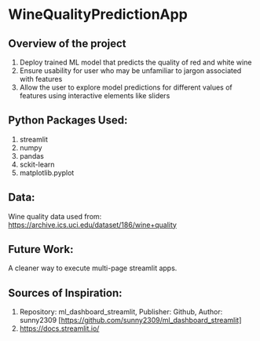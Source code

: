 # WineQualityPredictionApp
## Overview of the project
1. Deploy trained ML model that predicts the quality of red and white wine
2. Ensure usability for user who may be unfamiliar to jargon associated with features
3. Allow the user to explore model predictions for different values of features using interactive elements like sliders

## Python Packages Used:
1. streamlit
2. numpy
3. pandas
4. sckit-learn
5. matplotlib.pyplot

## Data:
Wine quality data used from: https://archive.ics.uci.edu/dataset/186/wine+quality

## Future Work:
A cleaner way to execute multi-page streamlit apps. 

## Sources of Inspiration:
1. Repository: ml_dashboard_streamlit, Publisher: Github, Author: sunny2309 [https://github.com/sunny2309/ml_dashboard_streamlit]
2. https://docs.streamlit.io/
